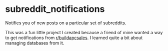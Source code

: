 # subreddit_notifications
Notifies you of new posts on a particular set of subreddits.

This was a fun little project I created because a friend of mine wanted a way to get notifications from [r/buildapcsales](https://reddit.com/r/buildapcsales). I learned quite a bit about managing databases from it. 
